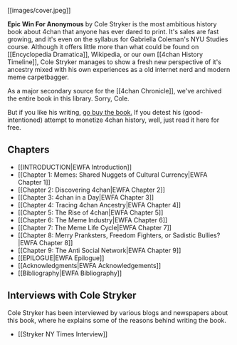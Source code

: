 [[images/cover.jpeg]]

**Epic Win For Anonymous** by Cole Stryker is the most ambitious history book about 4chan that anyone has ever dared to print. It's sales are fast growing, and it's even on the syllabus for Gabriella Coleman's NYU Studies course. Although it offers little more than what could be found on [[Encyclopedia Dramatica]], Wikipedia, or our own [[4chan History Timeline]], Cole Stryker manages to show a fresh new perspective of it's ancestry mixed with his own experiences as a old internet nerd and modern meme carpetbagger.

As a major secondary source for the [[4chan Chronicle]], we've archived the entire book in this library. Sorry, Cole. 

But if you like his writing, [go buy the book.](http://www.amazon.com/Epic-Win-4chan-Army-Conquered/dp/B008PHK1PY) If you detest his (good-intentioned) attempt to monetize 4chan history, well, just read it here for free.

## Chapters

* [[INTRODUCTION|EWFA Introduction]]
* [[Chapter 1: Memes: Shared Nuggets of Cultural Currency|EWFA Chapter 1]]
* [[Chapter 2: Discovering 4chan|EWFA Chapter 2]]
* [[Chapter 3: 4chan in a Day|EWFA Chapter 3]]
* [[Chapter 4: Tracing 4chan Ancestry|EWFA Chapter 4]]
* [[Chapter 5: The Rise of 4chan|EWFA Chapter 5]]
* [[Chapter 6: The Meme Industry|EWFA Chapter 6]]
* [[Chapter 7: The Meme Life Cycle|EWFA Chapter 7]]
* [[Chapter 8: Merry Pranksters, Freedom Fighters, or Sadistic Bullies?|EWFA Chapter 8]]
* [[Chapter 9: The Anti Social Network|EWFA Chapter 9]]
* [[EPILOGUE|EWFA Epilogue]]
* [[Acknowledgments|EWFA Acknowledgements]]
* [[Bibliography|EWFA Bibliography]]

## Interviews with Cole Stryker

Cole Stryker has been interviewed by various blogs and newspapers about this book, where he explains some of the reasons behind writing the book.

* [[Stryker NY Times Interview]]